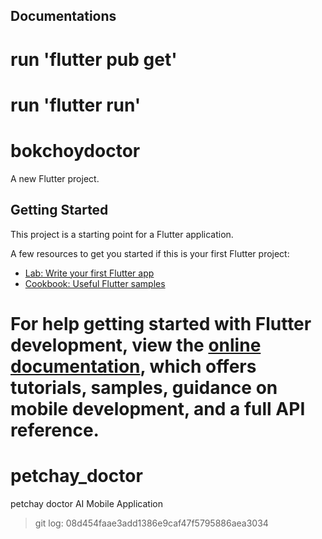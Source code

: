 ## Documentations
# run 'flutter pub get'
# run 'flutter run'

# bokchoydoctor

A new Flutter project.

## Getting Started

This project is a starting point for a Flutter application.

A few resources to get you started if this is your first Flutter project:

- [Lab: Write your first Flutter app](https://docs.flutter.dev/get-started/codelab)
- [Cookbook: Useful Flutter samples](https://docs.flutter.dev/cookbook)

For help getting started with Flutter development, view the
[online documentation](https://docs.flutter.dev/), which offers tutorials,
samples, guidance on mobile development, and a full API reference.
=======
# petchay_doctor
petchay doctor AI Mobile Application
> git log:  08d454faae3add1386e9caf47f5795886aea3034
